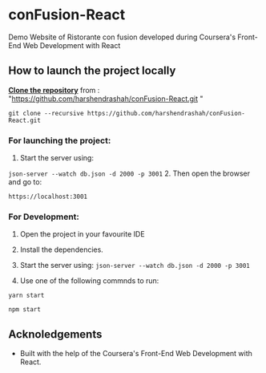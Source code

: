 # conFusion-React

Demo Website of Ristorante con fusion developed during Coursera's Front-End Web Development with React

## How to launch the project locally     
   **[Clone the repository](https://github.com/harshendrashah/conFusion-React.git )** from : "https://github.com/harshendrashah/conFusion-React.git " 
   
   `
    git clone --recursive https://github.com/harshendrashah/conFusion-React.git 
    ` 
    
### For launching the project: 
  1. Start the server using:
  
  `
  json-server --watch db.json -d 2000 -p 3001
  `
  2. Then open the browser and go to:
  
  `https://localhost:3001
  `
  
### For Development:
  1. Open the project in your favourite IDE
  2. Install the dependencies.
  3. Start the server using:
   `
    json-server --watch db.json -d 2000 -p 3001
    ` 
    
  4. Use one of the following commnds to run:
  
  `yarn start`
  
   `npm start
   `

## Acknoledgements

* Built with the help of the Coursera's Front-End Web Development with React.
